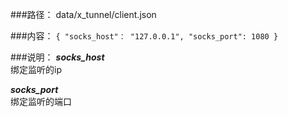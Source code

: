 ###路径：
data/x_tunnel/client.json


###内容：
`{
  "socks_host"： "127.0.0.1",
  "socks_port": 1080
}`

###说明：
***socks_host***  
  绑定监听的ip

***socks_port***  
  绑定监听的端口